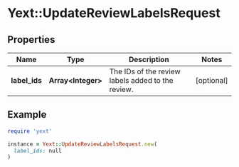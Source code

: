 # Yext::UpdateReviewLabelsRequest

## Properties

| Name | Type | Description | Notes |
| ---- | ---- | ----------- | ----- |
| **label_ids** | **Array&lt;Integer&gt;** | The IDs of the review labels added to the review. | [optional] |

## Example

```ruby
require 'yext'

instance = Yext::UpdateReviewLabelsRequest.new(
  label_ids: null
)
```

